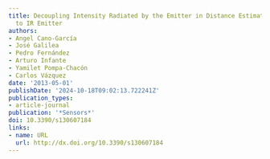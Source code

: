 ```yaml
---
title: Decoupling Intensity Radiated by the Emitter in Distance Estimation from Camera
  to IR Emitter
authors:
- Angel Cano-García
- José Galilea
- Pedro Fernández
- Arturo Infante
- Yamilet Pompa-Chacón
- Carlos Vázquez
date: '2013-05-01'
publishDate: '2024-10-18T09:02:13.722241Z'
publication_types:
- article-journal
publication: '*Sensors*'
doi: 10.3390/s130607184
links:
- name: URL
  url: http://dx.doi.org/10.3390/s130607184
---
```

